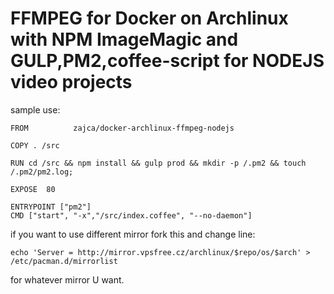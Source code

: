 FFMPEG for Docker on Archlinux with NPM ImageMagic and GULP,PM2,coffee-script for NODEJS video projects
=====================================================================================================

sample use:
```
FROM          zajca/docker-archlinux-ffmpeg-nodejs

COPY . /src

RUN cd /src && npm install && gulp prod && mkdir -p /.pm2 && touch /.pm2/pm2.log;

EXPOSE  80

ENTRYPOINT ["pm2"]
CMD ["start", "-x","/src/index.coffee", "--no-daemon"]
```

if you want to use different mirror fork this and change line:
```
echo 'Server = http://mirror.vpsfree.cz/archlinux/$repo/os/$arch' > /etc/pacman.d/mirrorlist
```
for whatever mirror U want.